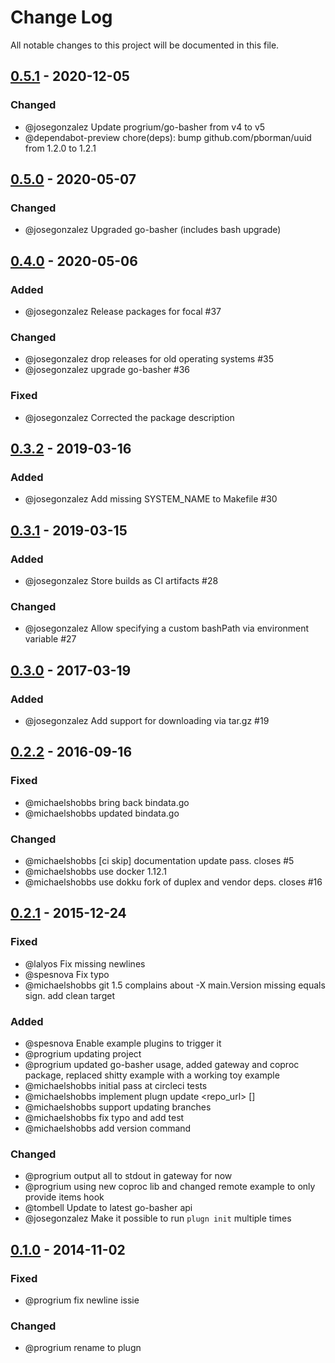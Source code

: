 # Change Log
All notable changes to this project will be documented in this file.

## [0.5.1] - 2020-12-05

### Changed
- @josegonzalez Update progrium/go-basher from v4 to v5
- @dependabot-preview chore(deps): bump github.com/pborman/uuid from 1.2.0 to 1.2.1

## [0.5.0] - 2020-05-07

### Changed
- @josegonzalez Upgraded go-basher (includes bash upgrade)

## [0.4.0] - 2020-05-06
### Added
- @josegonzalez Release packages for focal #37

### Changed
- @josegonzalez drop releases for old operating systems #35
- @josegonzalez upgrade go-basher #36

### Fixed
- @josegonzalez Corrected the package description

## [0.3.2] - 2019-03-16
### Added
- @josegonzalez Add missing SYSTEM_NAME to Makefile #30

## [0.3.1] - 2019-03-15
### Added
- @josegonzalez Store builds as CI artifacts #28

### Changed
- @josegonzalez Allow specifying a custom bashPath via environment variable #27

## [0.3.0] - 2017-03-19
### Added
- @josegonzalez Add support for downloading via tar.gz #19

## [0.2.2] - 2016-09-16
### Fixed
- @michaelshobbs bring back bindata.go
- @michaelshobbs updated bindata.go

### Changed
- @michaelshobbs [ci skip] documentation update pass. closes #5
- @michaelshobbs use docker 1.12.1
- @michaelshobbs use dokku fork of duplex and vendor deps. closes #16

## [0.2.1] - 2015-12-24
### Fixed
- @lalyos Fix missing newlines
- @spesnova Fix typo
- @michaelshobbs git 1.5 complains about -X main.Version missing equals sign. add clean target

### Added
- @spesnova Enable example plugins to trigger it
- @progrium updating project
- @progrium updated go-basher usage, added gateway and coproc package, replaced shitty example with a working toy example
- @michaelshobbs initial pass at circleci tests
- @michaelshobbs implement plugn update <repo_url> [<committish>]
- @michaelshobbs support updating branches
- @michaelshobbs fix typo and add test
- @michaelshobbs add version command

### Changed
- @progrium output all to stdout in gateway for now
- @progrium using new coproc lib and changed remote example to only provide items hook
- @tombell Update to latest go-basher api
- @josegonzalez Make it possible to run `plugn init` multiple times

## [0.1.0] - 2014-11-02
### Fixed
- @progrium fix newline issie

### Changed
- @progrium rename to plugn

[unreleased]: https://github.com/dokku/plugn/compare/v0.5.1...HEAD
[0.5.1]: https://github.com/dokku/plugn/compare/v0.5.0...v0.5.1
[0.5.0]: https://github.com/dokku/plugn/compare/v0.4.0...v0.5.0
[0.4.0]: https://github.com/dokku/plugn/compare/v0.3.2...v0.4.0
[0.3.2]: https://github.com/dokku/plugn/compare/v0.3.1...v0.3.2
[0.3.1]: https://github.com/dokku/plugn/compare/v0.3.0...v0.3.1
[0.3.0]: https://github.com/dokku/plugn/compare/v0.2.2...v0.3.0
[0.2.2]: https://github.com/dokku/plugn/compare/v0.2.1...v0.2.2
[0.2.1]: https://github.com/dokku/plugn/compare/v0.1.0...v0.2.1
[0.1.0]: https://github.com/dokku/plugn/compare/ae7f4c92579ec64d7cf3d3bd76cb6207dd8d3ed9...v0.1.0
